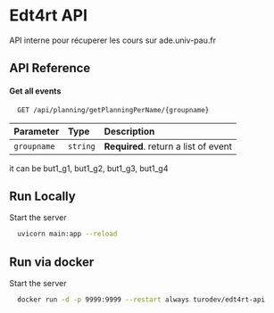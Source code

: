 
# Edt4rt API

API interne pour récuperer les cours sur ade.univ-pau.fr




## API Reference

#### Get all events

```http
  GET /api/planning/getPlanningPerName/{groupname}
```

| Parameter | Type     | Description                |
| :-------- | :------- | :------------------------- |
| `groupname` | `string` | **Required**. return a list of event |

it can be but1_g1, but1_g2, but1_g3, but1_g4



## Run Locally

Start the server

```bash
  uvicorn main:app --reload
```


## Run via docker

Start the server

```bash
  docker run -d -p 9999:9999 --restart always turodev/edt4rt-api
```
